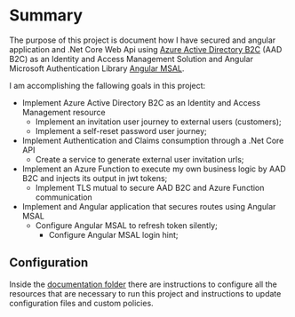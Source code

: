 # Summary
The purpose of this project is document how I have secured and angular application and .Net Core Web Api using [Azure Active Directory B2C](https://docs.microsoft.com/en-us/azure/active-directory-b2c/overview) (AAD B2C) as an Identity and Access Management Solution and Angular Microsoft Authentication Library [Angular MSAL](https://www.npmjs.com/package/@azure/msal-angular).

I am accomplishing the fallowing goals in this project:
- Implement Azure Active Directory B2C as an Identity and Access Management resource
  - Implement an invitation user journey to external users (customers);
  - Implement a self-reset password user journey;
- Implement Authentication and Claims consumption through a .Net Core API
  - Create a service to generate external user invitation urls;
- Implement an Azure Function to execute my own business logic by AAD B2C and injects its output in jwt tokens;
	- Implement TLS mutual to secure AAD B2C and Azure Function communication
- Implement and Angular application that secures routes using Angular MSAL
  - Configure Angular MSAL to refresh token silently;
    - Configure Angular MSAL login hint;

## Configuration
Inside the [documentation folder]() there are instructions to configure all the resources that are necessary to run this project and instructions to update configuration files and custom policies.
